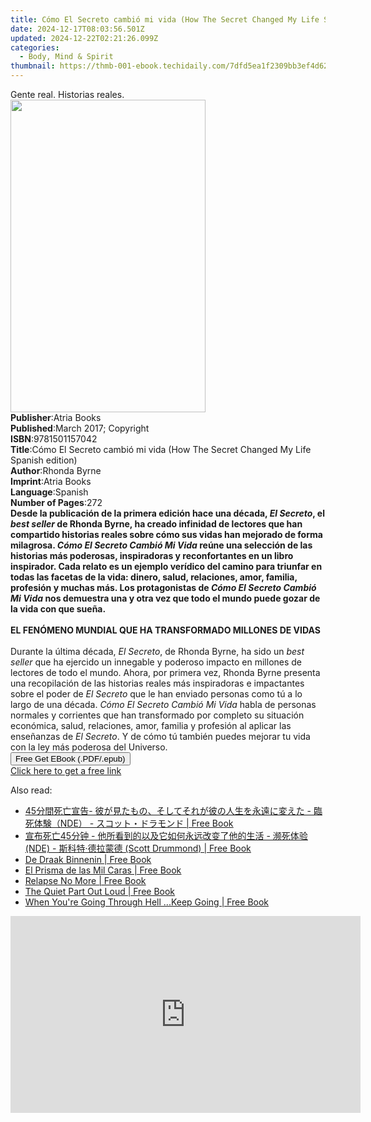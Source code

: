 ```yaml
---
title: Cómo El Secreto cambió mi vida (How The Secret Changed My Life Spanish edition) | Free Book
date: 2024-12-17T08:03:56.501Z
updated: 2024-12-22T02:21:26.099Z
categories:
  - Body, Mind & Spirit
thumbnail: https://thmb-001-ebook.techidaily.com/7dfd5ea1f2309bb3ef4d62649bbcb82ea579051e1f150686364883ed86fccf89.jpg
---
```

<main id="book-container">
  <div class="flex flex-col">
    <div class="book-brief flex-1 py-6 px-4 sm:p-6 md:py-10 md:px-8">
      <!-- brief-->
      <div class="book-brief-main">Gente real. Historias reales.</div>
    </div>
    <div
      class="book-meta-info flex-1 grid gap-4 col-start-1 col-end-3 row-start-1 sm:mb-6 sm:grid-cols-4 lg:gap-6 lg:col-start-2 lg:row-end-6 lg:row-span-6 lg:mb-0"
    >
      <div
        class="book-meta-info-left place-content-center mt-4 p-4 text-sm leading-6 col-start-2 col-span-2 dark:text-slate-400"
      >
        <img
          class="w-full h-500 object-cover rounded-lg sm:h-255 sm:col-span-2 lg:col-span-full"
          src="https://img-001-ebook.techidaily.com/21a78c56544d342fe18ba53029e0f5e1a0980f845787e67508118401c0cb7bb2.jpg"
          alt=""
          width="312"
          height="500"
        />
      </div>
      <div
        class="book-meta-info-right mt-2 col-start-1 row-start-2 col-span-3 self-center"
      >
        <!-- meta data  -->
        <div class="flex flex-col px-4 md:px-8">
          <div class="flex-1">
            <strong>Publisher</strong>:<span class="px-2">Atria Books</span>
          </div>
          <div class="flex-1">
            <strong>Published</strong>:<span class="px-2"
              >March 2017; Copyright</span
            >
          </div>
          <div class="flex-1">
            <strong>ISBN</strong>:<span class="px-2">9781501157042</span>
          </div>
          <div class="flex-1">
            <strong>Title</strong>:<span class="px-2"
              >Cómo El Secreto cambió mi vida (How The Secret Changed My Life
              Spanish edition)</span
            >
          </div>
          <div class="flex-1">
            <strong>Author</strong>:<span class="px-2">Rhonda Byrne</span>
          </div>
          <div class="flex-1">
            <strong>Imprint</strong>:<span class="px-2">Atria Books</span>
          </div>
          <div class="flex-1">
            <strong>Language</strong>:<span class="px-2">Spanish</span>
          </div>
          <div class="flex-1">
            <strong>Number of Pages</strong>:<span class="px-2">272</span>
          </div>
        </div>
      </div>
    </div>
    <div class="book-description flex-1 py-6 px-4 sm:p-6 md:py-10 md:px-8">
      <div class="book-description-main">
        <div accordion-content="" id="description">
          <b
            >Desde la publicación de la primera edición hace una década,
            <i>El Secreto</i>, el <i>best seller</i> de Rhonda Byrne, ha creado
            infinidad de lectores que han compartido historias reales sobre cómo
            sus vidas han mejorado de forma milagrosa.
            <i>Cómo El Secreto Cambió Mi Vida</i> reúne una selección de las
            historias más poderosas, inspiradoras y reconfortantes en un libro
            inspirador. Cada relato es un ejemplo verídico del camino para
            triunfar en todas las facetas de la vida: dinero, salud, relaciones,
            amor, familia, profesión y muchas más. Los protagonistas de
            <i>Cómo El Secreto Cambió Mi Vida</i> nos demuestra una y otra vez
            que todo el mundo puede gozar de la vida con que sueña.</b
          ><br /><br /><b
            >EL FENÓMENO MUNDIAL QUE HA TRANSFORMADO MILLONES DE VIDAS</b
          ><br />
          <br />Durante la última década, <i>El Secreto</i>, de Rhonda Byrne, ha
          sido un <i>best seller</i> que ha ejercido un innegable y poderoso
          impacto en millones de lectores de todo el mundo. Ahora, por primera
          vez, Rhonda Byrne presenta una recopilación de las historias reales
          más inspiradoras e impactantes sobre el poder de <i>El Secreto</i> que
          le han enviado personas como tú a lo largo de una década.
          <i>Cómo El Secreto Cambió Mi Vida</i> habla de personas normales y
          corrientes que han transformado por completo su situación económica,
          salud, relaciones, amor, familia y profesión al aplicar las enseñanzas
          de <i>El Secreto</i>. Y de cómo tú también puedes mejorar tu vida con
          la ley más poderosa del Universo.
        </div>
        <div class="accordion-fader"></div>
      </div>
    </div>
    <div class="book-excerpts flex-1 py-6 px-4 sm:p-6 md:py-10 md:px-8"></div>
    <div
      class="book-about-author flex-1 py-6 px-4 sm:p-6 md:py-10 md:px-8"
    ></div>
    <div class="book-free-get flex-1 py-6 px-4 sm:p-6 md:py-10 md:px-8">
      <button
        id="btn-free-get"
        class="bg-blue-500 hover:bg-blue-700 text-white font-bold py-2 px-4 rounded"
      >
        Free Get EBook (.PDF/.epub)
      </button>
      <div id="countdown-display" class="px-2 text-lg mt-2"></div>
      <a
        id="free-link"
        class="hidden bg-blue-500 hover:bg-blue-700 text-white font-bold py-2 px-4 rounded"
        href="https://www.ebooks.com/en-us/book/95633841/c-mo-el-secreto-cambi-mi-vida-how-the-secret-changed-my-life-spanish-edition/rhonda-byrne/"
        target="_blank"
        >Click here to get a free link</a
      >
    </div>
    <script>
      let countdownTime = 0;
      let countdownInterval = null;
      document
        .getElementById('btn-free-get')
        .addEventListener('click', startCountdown);
      function startCountdown() {
        countdownTime = new Date().getTime() + 60000 * 3;
        countdownInterval = setInterval(updateCountdown, 1000);
        document.getElementById('btn-free-get').disabled = true;
        document
          .getElementById('btn-free-get')
          .classList.add('bg-gray-500', 'cursor-not-allowed');
      }
      function updateCountdown() {
        let currentTime = new Date().getTime();
        let timeLeft = countdownTime - currentTime;
        let secondsLeft = Math.floor(timeLeft / 1000);
        document.getElementById('countdown-display').innerHTML =
          `Remaining time: ${secondsLeft} seconds.`;
        if (secondsLeft <= 0) {
          clearInterval(countdownInterval);
          document.getElementById('btn-free-get').classList.add('hidden');
          document.getElementById('free-link').classList.remove('hidden');
          document.getElementById('countdown-display').innerHTML = '';
        }
      }
    </script>
  </div>
</main>

<ins class="adsbygoogle"
      style="display:block"
      data-ad-client="ca-pub-7571918770474297"
      data-ad-slot="8358498916"
      data-ad-format="auto"
      data-full-width-responsive="true"></ins>
    

<span class="atpl-alsoreadstyle">Also read:</span>
<div><ul>
<li><a href="https://novels-ebooks.techidaily.com/211323554-9798869123688-45-nde/"><u>45分間死亡宣告- 彼が見たもの、そしてそれが彼の人生を永遠に変えた - 臨死体験（NDE） - スコット・ドラモンド | Free Book</u></a></li>
<li><a href="https://novels-ebooks.techidaily.com/211323553-9798869177537-45-nde-scott-drummond/"><u>宣布死亡45分钟 - 他所看到的以及它如何永远改变了他的生活 - 濒死体验(NDE) - 斯科特·德拉蒙德 (Scott Drummond) | Free Book</u></a></li>
<li><a href="https://novels-ebooks.techidaily.com/211323428-9781733098397-de-draak-binnenin/"><u>De Draak Binnenin | Free Book</u></a></li>
<li><a href="https://novels-ebooks.techidaily.com/211323494-9798869327352-el-prisma-de-las-mil-caras/"><u>El Prisma de las Mil Caras | Free Book</u></a></li>
<li><a href="https://novels-ebooks.techidaily.com/211323640-9798218413637-relapse-no-more/"><u>Relapse No More | Free Book</u></a></li>
<li><a href="https://novels-ebooks.techidaily.com/211323551-9781738369614-the-quiet-part-out-loud/"><u>The Quiet Part Out Loud | Free Book</u></a></li>
<li><a href="https://novels-ebooks.techidaily.com/211323660-9798987858851-when-youre-going-through-hell-keep-going/"><u>When You're Going Through Hell ...Keep Going | Free Book</u></a></li>
</ul></div>

<!-- affiliate ads begin -->
<iframe width="560" height="315" src="https://www.youtube.com/embed/9Jfq2Wx1Bcs?si=YQrYpTy0g4aV5QaO" title="YouTube video player" frameborder="0" allow="accelerometer; autoplay; clipboard-write; encrypted-media; gyroscope; picture-in-picture; web-share" referrerpolicy="strict-origin-when-cross-origin" allowfullscreen></iframe>
<!-- affiliate ads end -->

